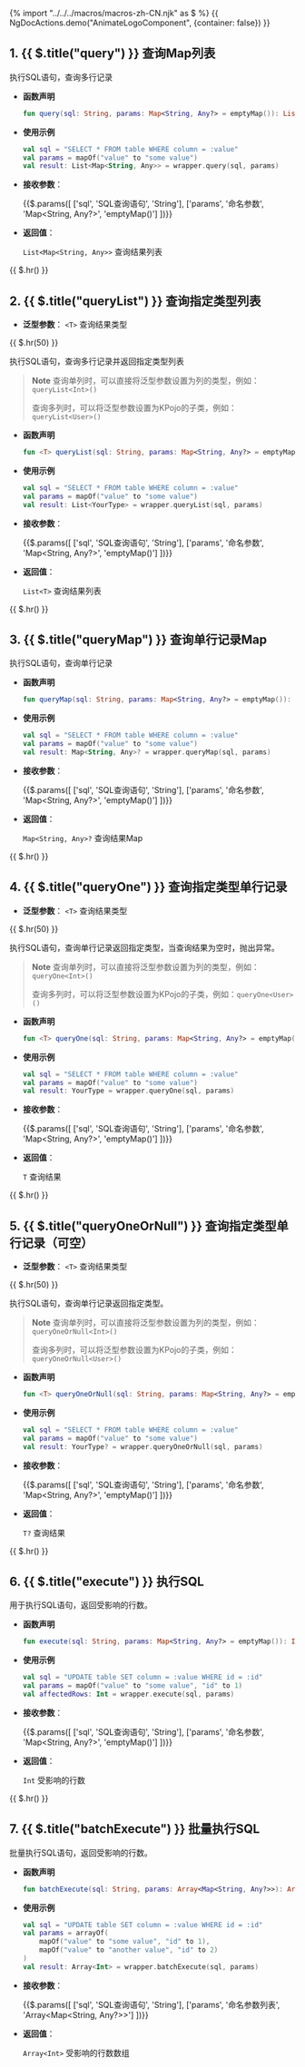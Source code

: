 {% import "../../../macros/macros-zh-CN.njk" as $ %}
{{ NgDocActions.demo("AnimateLogoComponent", {container: false}) }}

## 1. {{ $.title("query") }} 查询Map列表

执行SQL语句，查询多行记录

- **函数声明**
    
    ```kotlin
    fun query(sql: String, params: Map<String, Any?> = emptyMap()): List<Map<String, Any>>
    ```

- **使用示例**

    ```kotlin
    val sql = "SELECT * FROM table WHERE column = :value"
    val params = mapOf("value" to "some value")
    val result: List<Map<String, Any>> = wrapper.query(sql, params)
    ```

- **接收参数**：

    {{$.params([
    ['sql', 'SQL查询语句', 'String'],
    ['params', '命名参数', 'Map<String, Any?>', 'emptyMap()']
    ])}}

- **返回值**：

    `List<Map<String, Any>>` 查询结果列表

{{ $.hr() }}

## 2. {{ $.title("queryList") }} 查询指定类型列表

- **泛型参数**： `<T>` 查询结果类型

{{ $.hr(50) }}

执行SQL语句，查询多行记录并返回指定类型列表

> **Note**
> 查询单列时，可以直接将泛型参数设置为列的类型，例如：`queryList<Int>()`
>
> 查询多列时，可以将泛型参数设置为KPojo的子类，例如：`queryList<User>()`

- **函数声明**
    
    ```kotlin
    fun <T> queryList(sql: String, params: Map<String, Any?> = emptyMap()): List<T>
    ```

- **使用示例**

    ```kotlin
    val sql = "SELECT * FROM table WHERE column = :value"
    val params = mapOf("value" to "some value")
    val result: List<YourType> = wrapper.queryList(sql, params)
    ```

- **接收参数**：

    {{$.params([
    ['sql', 'SQL查询语句', 'String'],
    ['params', '命名参数', 'Map<String, Any?>', 'emptyMap()']
    ])}}

- **返回值**：

    `List<T>` 查询结果列表

{{ $.hr() }}

## 3. {{ $.title("queryMap") }} 查询单行记录Map

执行SQL语句，查询单行记录

- **函数声明**

    ```kotlin
    fun queryMap(sql: String, params: Map<String, Any?> = emptyMap()): Map<String, Any>?
    ```

- **使用示例**

    ```kotlin
    val sql = "SELECT * FROM table WHERE column = :value"
    val params = mapOf("value" to "some value")
    val result: Map<String, Any>? = wrapper.queryMap(sql, params)
    ```

- **接收参数**：

    {{$.params([
    ['sql', 'SQL查询语句', 'String'],
    ['params', '命名参数', 'Map<String, Any?>', 'emptyMap()']
    ])}}

- **返回值**：

    `Map<String, Any>?` 查询结果Map

{{ $.hr() }}

## 4. {{ $.title("queryOne") }} 查询指定类型单行记录

- **泛型参数**： `<T>` 查询结果类型

{{ $.hr(50) }}

执行SQL语句，查询单行记录返回指定类型，当查询结果为空时，抛出异常。

> **Note**
> 查询单列时，可以直接将泛型参数设置为列的类型，例如：`queryOne<Int>()`
>
> 查询多列时，可以将泛型参数设置为KPojo的子类，例如：`queryOne<User>()`

- **函数声明**

    ```kotlin
    fun <T> queryOne(sql: String, params: Map<String, Any?> = emptyMap()): T
    ```

- **使用示例**

    ```kotlin
    val sql = "SELECT * FROM table WHERE column = :value"
    val params = mapOf("value" to "some value")
    val result: YourType = wrapper.queryOne(sql, params)
    ```

- **接收参数**：

    {{$.params([
    ['sql', 'SQL查询语句', 'String'],
    ['params', '命名参数', 'Map<String, Any?>', 'emptyMap()']
    ])}}

- **返回值**：

    `T` 查询结果

{{ $.hr() }}

## 5. {{ $.title("queryOneOrNull") }} 查询指定类型单行记录（可空）

- **泛型参数**： `<T>` 查询结果类型

{{ $.hr(50) }}

执行SQL语句，查询单行记录返回指定类型。

> **Note**
> 查询单列时，可以直接将泛型参数设置为列的类型，例如：`queryOneOrNull<Int>()`
>
> 查询多列时，可以将泛型参数设置为KPojo的子类，例如：`queryOneOrNull<User>()`

- **函数声明**

    ```kotlin
    fun <T> queryOneOrNull(sql: String, params: Map<String, Any?> = emptyMap()): T?
    ```

- **使用示例**

    ```kotlin
    val sql = "SELECT * FROM table WHERE column = :value"
    val params = mapOf("value" to "some value")
    val result: YourType? = wrapper.queryOneOrNull(sql, params)
    ```

- **接收参数**：

    {{$.params([
    ['sql', 'SQL查询语句', 'String'],
    ['params', '命名参数', 'Map<String, Any?>', 'emptyMap()']
    ])}}

- **返回值**：

    `T?` 查询结果

{{ $.hr() }}

## 6. {{ $.title("execute") }} 执行SQL

用于执行SQL语句，返回受影响的行数。

- **函数声明**

    ```kotlin
    fun execute(sql: String, params: Map<String, Any?> = emptyMap()): Int
    ```

- **使用示例**

    ```kotlin
    val sql = "UPDATE table SET column = :value WHERE id = :id"
    val params = mapOf("value" to "some value", "id" to 1)
    val affectedRows: Int = wrapper.execute(sql, params)
    ```

- **接收参数**：

    {{$.params([
    ['sql', 'SQL查询语句', 'String'],
    ['params', '命名参数', 'Map<String, Any?>', 'emptyMap()']
    ])}}

- **返回值**：

    `Int` 受影响的行数

{{ $.hr() }}

## 7. {{ $.title("batchExecute") }} 批量执行SQL

批量执行SQL语句，返回受影响的行数。

- **函数声明**

    ```kotlin
    fun batchExecute(sql: String, params: Array<Map<String, Any?>>): Array<Int>
    ```

- **使用示例**

    ```kotlin
    val sql = "UPDATE table SET column = :value WHERE id = :id"
    val params = arrayOf(
        mapOf("value" to "some value", "id" to 1),
        mapOf("value" to "another value", "id" to 2)
    )
    val result: Array<Int> = wrapper.batchExecute(sql, params)
    ```

- **接收参数**：

    {{$.params([
    ['sql', 'SQL查询语句', 'String'],
    ['params', '命名参数列表', 'Array<Map<String, Any?>>']
    ])}}

- **返回值**：
    
    `Array<Int>` 受影响的行数数组
